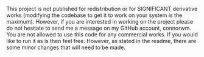 This project is not published for redistribution or for SIGNIFICANT derivative works (modifying the codebase to get it to work on your system is the maximum). However, if you are interested in working on the project please do not hesitate to send me a message on my GitHub account, connorwm. 
You are not allowed to use this code for any commercial works. If you would like to run it as is then feel free. However, as stated in the readme, there are some minor changes that will need to be made.